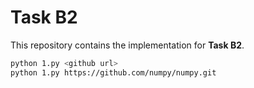# Task B2

This repository contains the implementation for **Task B2**.

```bash
python 1.py <github url>
python 1.py https://github.com/numpy/numpy.git   
